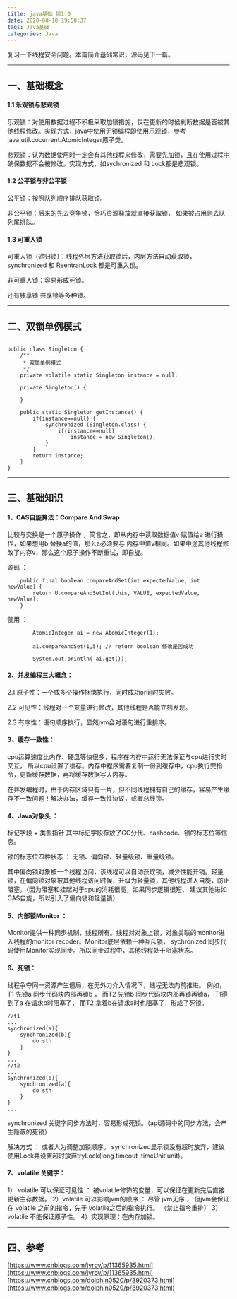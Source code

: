 ```yaml
---
title: java基础 锁1.0
date: 2020-08-18 19:50:37
tags: Java基础
categories: Java
---
```



复习一下线程安全问题。本篇简介基础常识，源码见下一篇。

----
## 一、基础概念

#### 1.1 乐观锁与悲观锁
乐观锁：对使用数据过程不积极采取加锁措施，仅在更新的时候判断数据是否被其他线程修改。实现方式，java中使用无锁编程即使用乐观锁，参考java.util.cocurrent.AtomicInteger原子类。

悲观锁：认为数据使用时一定会有其他线程来修改，需要先加锁，且在使用过程中确保数据不会被修改。实现方式，如sychronized 和 Lock都是悲观锁。


#### 1.2 公平锁与非公平锁
公平锁：按照队列顺序排队获取锁。

非公平锁：后来的先去竞争锁，恰巧资源释放就直接获取锁， 如果被占用则去队列尾排队。

#### 1.3 可重入锁
可重入锁（递归锁）：线程外层方法获取锁后，内层方法自动获取锁，synchronized 和 ReentranLock 都是可重入锁。

非可重入锁：容易形成死锁。

<!-- more -->
还有独享锁 共享锁等多种锁。

----
## 二、双锁单例模式

```

public class Singleton {
    /**
     * 双锁单例模式
     */
    private volatile static Singleton instance = null;

    private Singleton() {

    }

    public static Singleton getInstance() {
        if(instance==null) {
            synchronized (Singleton.class) {
                if(instance==null)
                    instance = new Singleton();
            }
        }
        return instance;
    }
}

```

----

## 三、基础知识

#### 1、CAS自旋算法：Compare And Swap
比较与交换是一个原子操作 ，简言之，即从内存中读取数据值v  赋值给a 进行操作，如果想用b 替换a的值，那么a必须要与 内存中值v相同。如果中途其他线程修改了内存v，那么这个原子操作不断重试，即自旋。

源码 ： 
```
    public final boolean compareAndSet(int expectedValue, int newValue) {
        return U.compareAndSetInt(this, VALUE, expectedValue, newValue);
    }

```
使用 ：

```
        AtomicInteger ai = new AtomicInteger(1);

        ai.compareAndSet(1,5); // return boolean 修改是否成功

        System.out.println( ai.get());
```

#### 2、并发编程三大概念：

2.1 原子性：一个或多个操作捆绑执行，同时成功or同时失败。

2.2 可见性：线程对一个变量进行修改，其他线程是否能立刻发现。

2.3 有序性：语句顺序执行，显然jvm会对语句进行重排序。

#### 3、缓存一致性：

cpu运算速度比内存、硬盘等快很多，程序在内存中运行无法保证与cpu进行实时交互， 所以cpu设置了缓存。内存中程序需要复制一份到缓存中，cpu执行完指令，更新缓存数据，再将缓存数据写入内存。

在并发编程时，由于内存区域只有一片，但不同线程拥有自己的缓存，容易产生缓存不一致问题！解决办法，缓存一致性协议，或者总线锁。

#### 4、Java对象头 ： 
标记字段 + 类型指针
其中标记字段存放了GC分代、hashcode、锁的标志位等信息。

锁的标志位四种状态 ： 无锁、偏向锁、轻量级锁、重量级锁。

其中偏向锁对象被一个线程访问，该线程可以自动获取锁，减少性能开销。轻量锁，在偏向锁对象被其他线程访问时候，升级为轻量锁，其他线程进入自旋，防止阻塞。（因为阻塞和挂起对于cpu的消耗很高，如果同步逻辑很短， 建议其他进如CAS自旋，所以引入了偏向锁和轻量锁）


#### 5、内部锁Monitor ： 

Monitor提供一种同步机制，线程所有。线程对对象上锁，对象关联的monitor进入线程的monitor recoder。Monitor底层依赖一种互斥锁， sychronized 同步代码使用Monitor实现同步。所以同步过程中，其他线程处于阻塞状态。

#### 6、死锁：

线程争夺同一资源产生僵局，在无外力介入情况下，线程无法向前推进。
例如， T1 先锁a 同步代码块内部再锁b ， 而T2 先锁b 同步代码块内部再锁再锁a， T1得到了a 在请求b时阻塞了， 而T2 拿着b在请求a时也阻塞了，形成了死锁。
```
//t1
...
synchronized(a){
    synchronized(b){
        do sth
    }
}
...
//t2
...
synchronized(b){
    synchronized(a){
        do sth
    }
}
...
```

synchronized 关键字同步方法时，容易形成死锁。（api源码中的同步方法，会产生隐蔽的死锁）

解决方式 ： 
或者人为调整加锁顺序。
synchronized显示锁没有超时放弃，建议使用Lock并设置超时放弃tryLock(long timeout ,timeUnit unit)。 


#### 7、volatile 关键字：

1） volatile 可以保证可见性 ： 被volatile修饰的变量，可以保证在更新完后直接更新主存数据。
2）volatile 可以影响jvm的顺序 ： 尽管 jvm无序 ， 但jvm会保证 在 volatile 之前的指令，先于 volatile之后的指令执行。 （禁止指令重排）
3）volatile 不能保证原子性。
4）实现原理：在内存加锁。


----
## 四、参考
[https://www.cnblogs.com/jyroy/p/11365935.html](https://www.cnblogs.com/jyroy/p/11365935.html)
[https://www.cnblogs.com/dolphin0520/p/3920373.html](https://www.cnblogs.com/dolphin0520/p/3920373.html)
